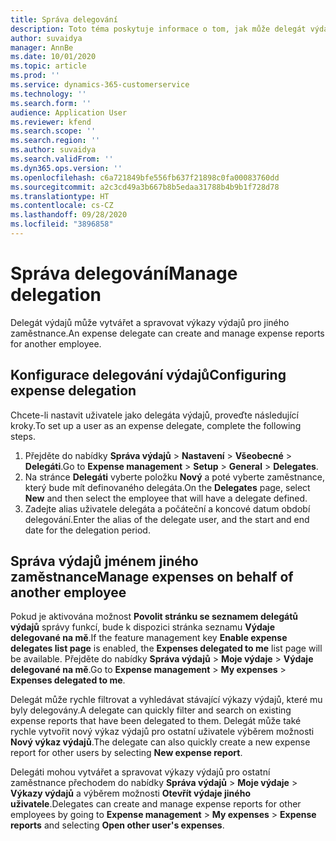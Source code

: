 ```yaml
---
title: Správa delegování
description: Toto téma poskytuje informace o tom, jak může delegát výdajů vytvářet a spravovat výkazy výdajů pro jiného zaměstnance.
author: suvaidya
manager: AnnBe
ms.date: 10/01/2020
ms.topic: article
ms.prod: ''
ms.service: dynamics-365-customerservice
ms.technology: ''
ms.search.form: ''
audience: Application User
ms.reviewer: kfend
ms.search.scope: ''
ms.search.region: ''
ms.author: suvaidya
ms.search.validFrom: ''
ms.dyn365.ops.version: ''
ms.openlocfilehash: c6a721849bfe556fb637f21898c0fa00083760dd
ms.sourcegitcommit: a2c3cd49a3b667b8b5edaa31788b4b9b1f728d78
ms.translationtype: HT
ms.contentlocale: cs-CZ
ms.lasthandoff: 09/28/2020
ms.locfileid: "3896858"
---
```

# <a name="manage-delegation"></a><span data-ttu-id="a43e5-103">Správa delegování</span><span class="sxs-lookup"><span data-stu-id="a43e5-103">Manage delegation</span></span>
<span data-ttu-id="a43e5-104">Delegát výdajů může vytvářet a spravovat výkazy výdajů pro jiného zaměstnance.</span><span class="sxs-lookup"><span data-stu-id="a43e5-104">An expense delegate can create and manage expense reports for another employee.</span></span>

## <a name="configuring-expense-delegation"></a><span data-ttu-id="a43e5-105">Konfigurace delegování výdajů</span><span class="sxs-lookup"><span data-stu-id="a43e5-105">Configuring expense delegation</span></span>

<span data-ttu-id="a43e5-106">Chcete-li nastavit uživatele jako delegáta výdajů, proveďte následující kroky.</span><span class="sxs-lookup"><span data-stu-id="a43e5-106">To set up a user as an expense delegate, complete the following steps.</span></span> 
1. <span data-ttu-id="a43e5-107">Přejděte do nabídky **Správa výdajů** > **Nastavení** > **Všeobecné** > **Delegáti**.</span><span class="sxs-lookup"><span data-stu-id="a43e5-107">Go to **Expense management** > **Setup** > **General** > **Delegates**.</span></span> 
2. <span data-ttu-id="a43e5-108">Na stránce **Delegáti** vyberte položku **Nový** a poté vyberte zaměstnance, který bude mít definovaného delegáta.</span><span class="sxs-lookup"><span data-stu-id="a43e5-108">On the **Delegates** page, select **New** and then select the employee that will have a delegate defined.</span></span> 
3. <span data-ttu-id="a43e5-109">Zadejte alias uživatele delegáta a počáteční a koncové datum období delegování.</span><span class="sxs-lookup"><span data-stu-id="a43e5-109">Enter the alias of the delegate user, and the start and end date for the delegation period.</span></span>

## <a name="manage-expenses-on-behalf-of-another-employee"></a><span data-ttu-id="a43e5-110">Správa výdajů jménem jiného zaměstnance</span><span class="sxs-lookup"><span data-stu-id="a43e5-110">Manage expenses on behalf of another employee</span></span>

<span data-ttu-id="a43e5-111">Pokud je aktivována možnost **Povolit stránku se seznamem delegátů výdajů**  správy funkcí, bude k dispozici stránka seznamu **Výdaje delegované na mě**.</span><span class="sxs-lookup"><span data-stu-id="a43e5-111">If the feature management key **Enable expense delegates list page** is enabled, the **Expenses delegated to me** list page will be available.</span></span> <span data-ttu-id="a43e5-112">Přejděte do nabídky **Správa výdajů** > **Moje výdaje** > **Výdaje delegované na mě**.</span><span class="sxs-lookup"><span data-stu-id="a43e5-112">Go to **Expense management** > **My expenses** > **Expenses delegated to me**.</span></span>

<span data-ttu-id="a43e5-113">Delegát může rychle filtrovat a vyhledávat stávající výkazy výdajů, které mu byly delegovány.</span><span class="sxs-lookup"><span data-stu-id="a43e5-113">A delegate can quickly filter and search on existing expense reports that have been delegated to them.</span></span> <span data-ttu-id="a43e5-114">Delegát může také rychle vytvořit nový výkaz výdajů pro ostatní uživatele výběrem možnosti **Nový výkaz výdajů**.</span><span class="sxs-lookup"><span data-stu-id="a43e5-114">The delegate can also quickly create a new expense report for other users by selecting **New expense report**.</span></span>

<span data-ttu-id="a43e5-115">Delegáti mohou vytvářet a spravovat výkazy výdajů pro ostatní zaměstnance přechodem do nabídky **Správa výdajů** > **Moje výdaje** > **Výkazy výdajů** a výběrem možnosti **Otevřít výdaje jiného uživatele**.</span><span class="sxs-lookup"><span data-stu-id="a43e5-115">Delegates can create and manage expense reports for other employees by going to **Expense management** > **My expenses** > **Expense reports** and selecting **Open other user's expenses**.</span></span>
